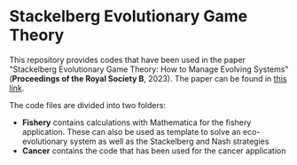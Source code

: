 # Stackelberg Evolutionary Game Theory
 
This repository provides codes that have been used in the paper "Stackelberg Evolutionary Game Theory: How to Manage Evolving Systems" (**Proceedings of the Royal Society B**, 2023). The paper can be found in [this link](https://doi.org/10.1098/rstb.2021.0495).

The code files are divided into two folders:
- **Fishery** contains calculations with Mathematica for the fishery application. These can also be used as template to solve an eco-evolutionary system as well as the Stackelberg and Nash strategies
- **Cancer**  contains the code that has been used for the cancer application




